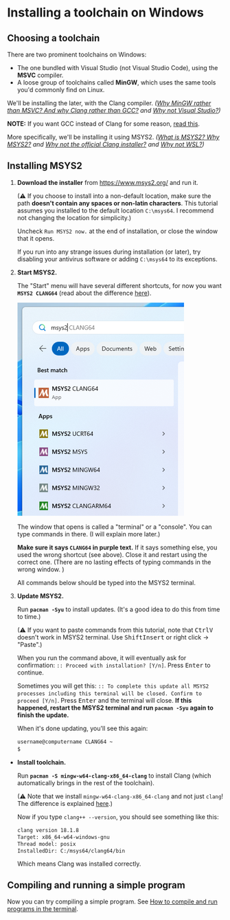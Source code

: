 # Installing a toolchain on Windows

## Choosing a toolchain

There are two prominent toolchains on Windows:

* The one bundled with Visual Studio (not Visual Studio Code), using the **MSVC** compiler.
* A loose group of toolchains called **MinGW**, which uses the same tools you'd commonly find on Linux.

We'll be installing the later, with the Clang compiler. *([Why MinGW rather than MSVC? And why Clang rather than GCC?](/articles/choosing_compiler_and_more.md) and [Why not Visual Studio?](/articles/why_not_visual_studio.md))*

**NOTE:** If you want GCC instead of Clang for some reason, [read this](/articles/variations/index.md).

More specifically, we'll be installing it using MSYS2. *([What is MSYS2? Why MSYS2?](/articles/why_msys2.md) and [Why not the official Clang installer?](/articles/why_not_official_clang_installer.md) and [Why not WSL?](/articles/why_not_wsl.md))*

## Installing MSYS2

1. **Download the installer** from https://www.msys2.org/ and run it.

   (⚠ If you choose to install into a non-default location, make sure the path **doesn't contain any spaces or non-latin characters**. This tutorial assumes you installed to the default location `C:\msys64`. I recommend not changing the location for simplicity.)

   Uncheck `Run MSYS2 now.` at the end of installation, or close the window that it opens.

   If you run into any strange issues during installation (or later), try disabling your antivirus software or adding `C:\msys64` to its exceptions.

2. **Start MSYS2.**

   The "Start" menu will have several different shortcuts, for now you want **`MSYS2 CLANG64`** (read about the difference [here](/articles/msys2_environments.md)).

   ![msys2 clang64 shortcut](/images/msys2_env_shortcuts.png)

   The window that opens is called a "terminal" or a "console". You can type commands in there. (I will explain more later.)

   **Make sure it says `CLANG64` in purple text.** If it says something else, you used the wrong shortcut (see above). Close it and restart using the correct one. (There are no lasting effects of typing commands in the wrong window. )

   All commands below should be typed into the MSYS2 terminal.

3. **Update MSYS2.**

   Run **`pacman -Syu`** to install updates. (It's a good idea to do this from time to time.)

   (⚠ If you want to paste commands from this tutorial, note that <kbd>Ctrl</kbd><kbd>V</kbd> doesn't work in MSYS2 terminal. Use <kbd>Shift</kbd><kbd>Insert</kbd> or right click → "Paste".)

   When you run the command above, it will eventually ask for confirmation: `:: Proceed with installation? [Y/n]`. Press <kbd>Enter</kbd> to continue.

   Sometimes you will get this: `:: To complete this update all MSYS2 processes including this terminal will be closed. Confirm to proceed [Y/n]`. Press <kbd>Enter</kbd> and the terminal will close. **If this happened, restart the MSYS2 terminal and run `pacman -Syu` again to finish the update.**

   When it's done updating, you'll see this again:
   ```sh
   username@computername CLANG64 ~
   $
   ```

* **Install toolchain.**

   Run **`pacman -S mingw-w64-clang-x86_64-clang`** to install Clang (which automatically brings in the rest of the toolchain).

   (⚠ Note that we install `mingw-w64-clang-x86_64-clang` and not just `clang`! The difference is explained [here](/articles/msys2_environments.md).)

   Now if you type `clang++ --version`, you should see something like this:
   ```
   clang version 18.1.8
   Target: x86_64-w64-windows-gnu
   Thread model: posix
   InstalledDir: C:/msys64/clang64/bin
   ```
   Which means Clang was installed correctly.

## Compiling and running a simple program

Now you can try compiling a simple program. See [How to compile and run programs in the terminal](/articles/compiling_in_terminal.md).
